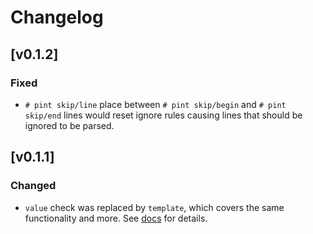 # Changelog

## [v0.1.2]

### Fixed

- `# pint skip/line` place between `# pint skip/begin` and `# pint skip/end` lines would
  reset ignore rules causing lines that should be ignored to be parsed. 

## [v0.1.1]

### Changed

- `value` check was replaced by `template`, which covers the same functionality and more.
  See [docs](/docs/CONFIGURATION.md#template) for details.
